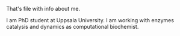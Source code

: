 That's file with info about me.


I am PhD student at Uppsala University. I am working with enzymes catalysis and dynamics as computational biochemist. 
